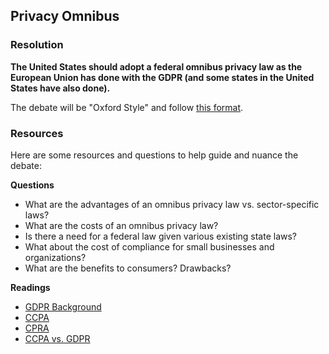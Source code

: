 ## Privacy Omnibus

### Resolution

**The United States should adopt a federal omnibus privacy law as the European Union has done with the GDPR (and some states in the United States have also done).**

The debate will be "Oxford Style" and follow [this format](format.md).

### Resources

Here are some resources and questions to help guide and nuance the debate:

**Questions**

* What are the advantages of an omnibus privacy law vs. sector-specific laws?
* What are the costs of an omnibus privacy law?
* Is there a need for a federal law given various existing state laws?
* What about the cost of compliance for small businesses and organizations?
* What are the benefits to consumers? Drawbacks?

**Readings**

- [GDPR Background](https://gdpr.eu/what-is-gdpr/)
- [CCPA](https://leginfo.legislature.ca.gov/faces/codes_displayText.xhtml?lawCode=CIV&division=3.&title=1.81.5.&part=4.&chapter=&article)
- [CPRA](https://vig.cdn.sos.ca.gov/2020/general/pdf/topl-prop24.pdf)
- [CCPA vs. GDPR](https://www.okta.com/uk/blog/2021/04/ccpa-vs-gdpr/)
